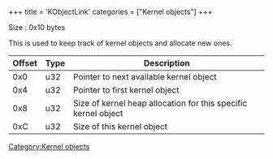 +++
title = 'KObjectLink'
categories = ["Kernel objects"]
+++

Size : 0x10 bytes

This is used to keep track of kernel objects and allocate new ones.

| Offset | Type | Description                                                    |
|--------|------|----------------------------------------------------------------|
| 0x0    | u32  | Pointer to next available kernel object                        |
| 0x4    | u32  | Pointer to first kernel object                                 |
| 0x8    | u32  | Size of kernel heap allocation for this specific kernel object |
| 0xC    | u32  | Size of this kernel object                                     |

[Category:Kernel objects](Category:Kernel_objects "wikilink")
